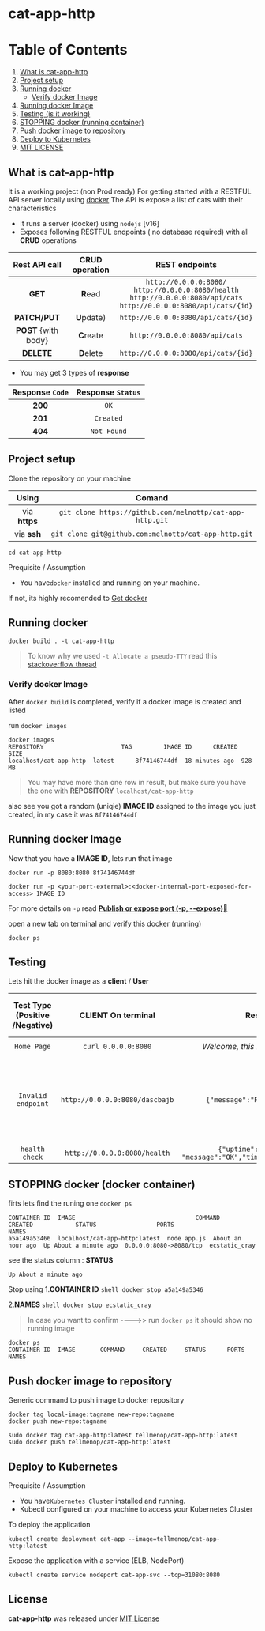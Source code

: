 # cat-app-http

# Table of Contents


1. [What is cat-app-http](#what-is-cat-app-http-)
2. [Project setup ](#project-setup-)
3. [Running docker ](#running-docker-)
   * [Verify docker Image](#verify-docker-image-) 
4. [Running docker Image](#running-docker-image-)
5. [Testing (is it working)](#testing-is-it-working-)
6. [STOPPING docker (running container)](#stopping-docker-docker-container-)
7. [Push docker image to repository](#push-docker-image-to-repository)
8. [Deploy to Kubernetes](#deploy-to-kubernetes)
7. [MIT LICENSE](#license-)


## What is cat-app-http

It is a working project (non Prod ready)
For getting started with a RESTFUL API server locally using [docker](https://docs.docker.com/)
The API is expose a list of cats with their characteristics

- It runs a server (docker) using `nodejs` [v16] 
- Exposes following  RESTFUL endpoints ( no database required) with all **CRUD** operations

|**Rest API** call          | **CRUD** operation | REST endpoints|
|:----:                 |:----:           |:----:|
|**GET**                | **R**ead        | `http://0.0.0.0:8080/` <br /> `http://0.0.0.0:8080/health`  <br /> `http://0.0.0.0:8080/api/cats`  <br /> `http://0.0.0.0:8080/api/cats/{id}`|
|**PATCH/PUT**          | **U**pdate)     | `http://0.0.0.0:8080/api/cats/{id}`|
|**POST** {with body}   | **C**reate      | `http://0.0.0.0:8080/api/cats`|
|**DELETE**             | **D**elete      | `http://0.0.0.0:8080/api/cats/{id}` |

 
 - You may get 3 types of **response**
 
  |Response `Code`  | Response `Status` |
  |:---------------:|:-----------------:|
  |     **200**     |       `OK`        |
  |     **201**     |     `Created`     |
  |     **404**     |    `Not Found`    |
  

## Project setup

Clone the repository on your machine

|**Using** | **Comand** |
|:---:|:---:|
|via **https**|```git clone https://github.com/melnottp/cat-app-http.git``` |
|via **ssh**|```git clone git@github.com:melnottp/cat-app-http.git``` |

```shell
cd cat-app-http
```

Prequisite / Assumption
- You have`docker` installed and running on your machine.

If not, its highly recomended to [Get docker](https://docs.docker.com/get-docker/)


## Running docker 

```
docker build . -t cat-app-http
```

> To know why we used `-t Allocate a pseudo-TTY` read this [stackoverflow thread](https://stackoverflow.com/a/40026942)

### Verify docker Image

After `docker build` is completed, verify if a docker image is created and listed

run `docker images`

```shell
docker images
REPOSITORY                      TAG         IMAGE ID      CREATED         SIZE
localhost/cat-app-http  latest      8f74146744df  18 minutes ago  928 MB
```
 > You may have more than one row in result, but make sure you have the one with  **REPOSITORY** `localhost/cat-app-http`

also see you got a random (uniqie) **IMAGE ID** assigned to the image you just created, in my case it was `8f74146744df`

## Running docker Image

Now that you have a **IMAGE ID**, lets run that image


```shell
docker run -p 8080:8080 8f74146744df
```

`docker run -p <your-port-external>:<docker-internal-port-exposed-for-access> IMAGE_ID`

For more details on `-p`  read [**Publish or expose port (-p, --expose)**🔗](https://docs.docker.com/engine/reference/commandline/run/#publish-or-expose-port--p---expose) 

 open a new tab on terminal and verify this docker (running)

```shell
docker ps
```

## Testing

Lets hit the docker image as a **client** / **User** 

|Test Type (Positive /Negative) |**CLIENT** On terminal | Response | **SERVER** (if Docker running with logs) | 
|:----:|:---:|:---:|:---:|
|`Home Page` |`curl 0.0.0.0:8080`| *Welcome, this is your Home page* | `CalledGET : /`|
|`Invalid endpoint`|`http://0.0.0.0:8080/dascbajb` |`{"message":"Route not found"}`|`CalledGET : /dascbajb`  <br /> This endpoint is not implemented / unavailable at the moment !!|
|`health check` | `http://0.0.0.0:8080/health` |`{"uptime":29.560686169,` <br /> `"message":"OK","timestamp":1644057630652}`|`CalledGET : /health`|



## STOPPING docker (docker container)

firts lets find the  runing one
`docker ps`

```shell
CONTAINER ID  IMAGE                                  COMMAND      CREATED            STATUS                 PORTS                   NAMES
a5a149a53466  localhost/cat-app-http:latest  node app.js  About an hour ago  Up About a minute ago  0.0.0.0:8080->8080/tcp  ecstatic_cray
```

see the status column : **STATUS**
```
Up About a minute ago
```

Stop using 
1.**CONTAINER ID** 
    ```shell
    docker stop a5a149a5346
    ```
    
2.**NAMES** 
    ```shell
    docker stop ecstatic_cray
    ```

> In case you want to confirm ---->> run `docker ps` it should show no running image 

```shell
docker ps
CONTAINER ID  IMAGE       COMMAND     CREATED     STATUS      PORTS       NAMES
```

## Push docker image to repository
Generic command to push image to docker repository 
```shell
docker tag local-image:tagname new-repo:tagname
docker push new-repo:tagname
```

```shell
sudo docker tag cat-app-http:latest tellmenop/cat-app-http:latest
sudo docker push tellmenop/cat-app-http:latest
```

## Deploy to Kubernetes
Prequisite / Assumption
- You have`Kubernetes Cluster` installed and running.
- Kubectl configured on your machine to access your Kubernetes Cluster

To deploy the application
```shell
kubectl create deployment cat-app --image=tellmenop/cat-app-http:latest
```
Expose the application with a service (ELB, NodePort)
```shell
kubectl create service nodeport cat-app-svc --tcp=31080:8080
```

## License

**cat-app-http** was released under [MIT License](LICENSE)



